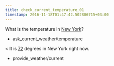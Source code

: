 ```yaml
---
title: check_current_temperature_01
timestamp: 2016-11-18T01:47:42.502806715+03:00
---
```


What is the temperature in [New York](city)?
* ask_current_weather/temperature

< It is [72](temperature) degrees in New York right now.
* provide_weather/current
